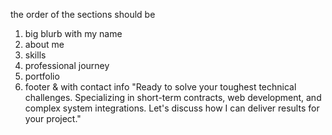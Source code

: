 the order of the sections should be
1. big blurb with my name
2. about me
3. skills
4. professional journey
5. portfolio
6. footer & with contact info "Ready to solve your toughest technical challenges. Specializing in short-term contracts, web development, and complex system integrations. Let's discuss how I can deliver results for your project."